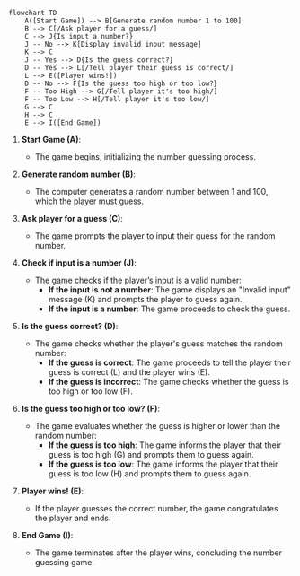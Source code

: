 ```mermaid
flowchart TD
    A([Start Game]) --> B[Generate random number 1 to 100]
    B --> C[/Ask player for a guess/]
    C --> J{Is input a number?}
    J -- No --> K[Display invalid input message]
    K --> C
    J -- Yes --> D{Is the guess correct?}
    D -- Yes --> L[/Tell player their guess is correct/]
    L --> E([Player wins!])
    D -- No --> F{Is the guess too high or too low?}
    F -- Too High --> G[/Tell player it's too high/]
    F -- Too Low --> H[/Tell player it's too low/]
    G --> C
    H --> C
    E --> I([End Game])
```
1. **Start Game (A)**: 
   - The game begins, initializing the number guessing process.

2. **Generate random number (B)**: 
   - The computer generates a random number between 1 and 100, which the player must guess.

3. **Ask player for a guess (C)**: 
   - The game prompts the player to input their guess for the random number.

4. **Check if input is a number (J)**: 
   - The game checks if the player’s input is a valid number:
     - **If the input is not a number**: The game displays an "Invalid input" message (K) and prompts the player to guess again.
     - **If the input is a number**: The game proceeds to check the guess.

5. **Is the guess correct? (D)**:
   - The game checks whether the player's guess matches the random number:
     - **If the guess is correct**: The game proceeds to tell the player their guess is correct (L) and the player wins (E).
     - **If the guess is incorrect**: The game checks whether the guess is too high or too low (F).

6. **Is the guess too high or too low? (F)**:
   - The game evaluates whether the guess is higher or lower than the random number:
     - **If the guess is too high**: The game informs the player that their guess is too high (G) and prompts them to guess again.
     - **If the guess is too low**: The game informs the player that their guess is too low (H) and prompts them to guess again.

7. **Player wins! (E)**:
   - If the player guesses the correct number, the game congratulates the player and ends.

8. **End Game (I)**:
   - The game terminates after the player wins, concluding the number guessing game.
